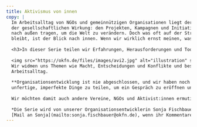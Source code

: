 ```yaml
---
title: Aktivismus von innen
copy: | 
  Im Arbeitsalltag von NGOs und gemeinnützigen Organisationen liegt der Fokus auf
  der gesellschaftlichen Wirkung: den Projekten, Kampagnen und Initiativen, die wir
  nach außen tragen, um die Welt zu verändern. Doch was oft auf der Strecke
  bleibt, ist der Blick nach innen. Wenn wir wirklich ernst meinen, was wir nach außen proklamieren, müssen wir das auch innerhalb der Organisation leben.<br><br>
  
  <h3>In dieser Serie teilen wir Erfahrungen, Herausforderungen und Tools, wie wir unsere gesellschaftlichen Forderungen intern umsetzen.</h3>
  
  <img src="https://okfn.de/files/images/avi2.jpg" alt="illustration" style="float: left; margin: 1em 1em 1em 1em; width: 250px;"><br>
  Wir widmen uns Themen wie Macht, Entscheidungen und Konflikte und beschreiben, wie wir damit strukturell umgehen. Wir beschreiben kleine Schritte und konkrete Maßnahmen im
  Arbeitsalltag. 
   
  **Organisationsentwicklung ist nie abgeschlossen, und wir haben noch viel Luft nach oben. Aber es lohnt sich, auch
  unfertige, imperfekte Dinge zu teilen, um ein Gespräch zu eröffnen und gemeinsam zu wachsen.**<br>
  
  Wir möchten damit auch andere Vereine, NGOs und Aktivist:innen ermutigen, einen Blick nach innen zu werfen und ihre Erfahrungen zu teilen.
  
  *Die Serie wird von unserer Organisationsentwicklerin Sonja Fischbauer verfasst. Schreibt gern eine 
  [Mail an Sonja](mailto:sonja.fischbauer@okfn.de), wenn ihr Kommentare oder Rückfragen habt. Meldet euch bei uns, wir freuen uns auf den Austausch!*
---
```

